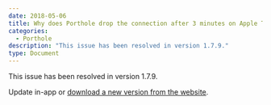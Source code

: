 ```yaml
---
date: 2018-05-06
title: Why does Porthole drop the connection after 3 minutes on Apple TV (4th gen)?
categories:
  - Porthole 
description: "This issue has been resolved in version 1.7.9."
type: Document
---
```

This issue has been resolved in version 1.7.9.

Update in-app or [download a new version from the website](https://www.dangercove.com/porthole).

